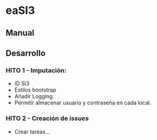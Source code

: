 # eaSI3

## Manual

## Desarrollo

### HITO 1 - Imputación:
* ID Si3
* Estilos bootstrap
* Añadir Logging.
* Permitir almacenar usuario y contraseña en cada local.

### HITO 2 - Creación de _issues_
* Crear tareas...